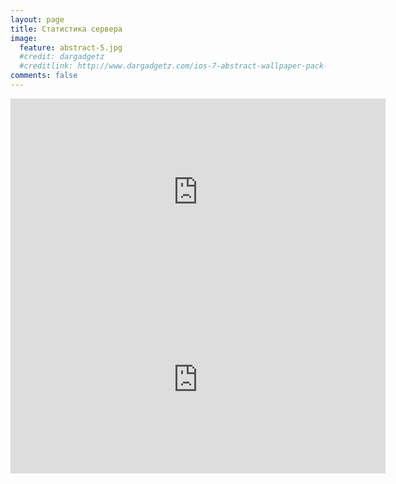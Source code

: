 ```yaml
---
layout: page
title: Статистика сервера
image:
  feature: abstract-5.jpg
  #credit: dargadgetz
  #creditlink: http://www.dargadgetz.com/ios-7-abstract-wallpaper-pack-for-iphone-5-and-ipod-touch-retina/
comments: false
---
```


<center>
<iframe style="overflow-y: hidden !important;" id="iframe1" src="http://terraria-servers.com/statistics/chart/daily/players/178/" height="300" width="600" frameborder="0" marginwidth="0" marginheight="0" scrolling="yes"></iframe>

<iframe id="iframe2" src="http://terraria-servers.com/statistics/chart/daily/uptime/178/" height="300" width="600" frameborder="0" marginwidth="0" marginheight="0" scrolling="no"></iframe>
</center>
